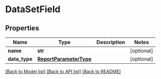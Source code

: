 # DataSetField

## Properties
Name | Type | Description | Notes
------------ | ------------- | ------------- | -------------
**name** | **str** |  | [optional] 
**data_type** | [**ReportParameterType**](ReportParameterType.md) |  | [optional] 

[[Back to Model list]](../README.md#documentation-for-models) [[Back to API list]](../README.md#documentation-for-api-endpoints) [[Back to README]](../README.md)


